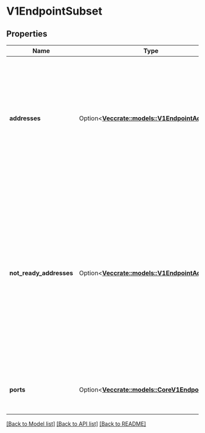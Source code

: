 # V1EndpointSubset

## Properties

Name | Type | Description | Notes
------------ | ------------- | ------------- | -------------
**addresses** | Option<[**Vec<crate::models::V1EndpointAddress>**](v1.EndpointAddress.md)> | IP addresses which offer the related ports that are marked as ready. These endpoints should be considered safe for load balancers and clients to utilize. | [optional]
**not_ready_addresses** | Option<[**Vec<crate::models::V1EndpointAddress>**](v1.EndpointAddress.md)> | IP addresses which offer the related ports but are not currently marked as ready because they have not yet finished starting, have recently failed a readiness check, or have recently failed a liveness check. | [optional]
**ports** | Option<[**Vec<crate::models::CoreV1EndpointPort>**](core.v1.EndpointPort.md)> | Port numbers available on the related IP addresses. | [optional]

[[Back to Model list]](../README.md#documentation-for-models) [[Back to API list]](../README.md#documentation-for-api-endpoints) [[Back to README]](../README.md)


